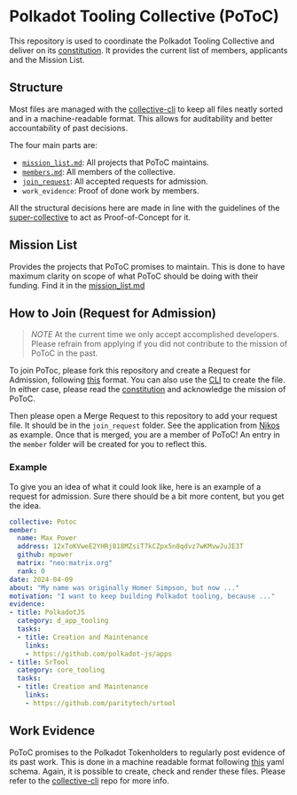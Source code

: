 # Polkadot Tooling Collective (PoToC)

This repository is used to coordinate the Polkadot Tooling Collective and deliver on its [constitution](https://github.com/polkadot-tooling-collective/constitution). It provides the current list of members, applicants and the Mission List.

## Structure

Most files are managed with the [collective-cli](https://github.com/super-collective/collective-cli) to keep all files neatly sorted and in a machine-readable format. This allows for auditability and better accountability of past decisions.

The four main parts are:
- [`mission_list.md`](./mission_list.md): All projects that PoToC maintains.
- [`members.md`](./members.md): All members of the collective.
- [`join_request`](./join_request/): All accepted requests for admission.
- `work_evidence`: Proof of done work by members.

All the structural decisions here are made in line with the guidelines of the [super-collective](https://github.com/super-collective) to act as Proof-of-Concept for it.

## Mission List

Provides the projects that PoToC promises to maintain. This is done to have maximum clarity on scope of what PoToC should be doing
with their funding. Find it in the [mission_list.md](mission_list.md)

## How to Join (Request for Admission)

> *NOTE* At the current time we only accept accomplished developers. Please refrain from applying if you did not contribute to the mission of PoToC in the past.

To join PoToc, please fork this repository and create a Request for Admission, following [this](https://github.com/super-collective/collective-cli/blob/7d4a1a785396a2e29199a3d16115b67a4e8d9054/schema/potoc.join_request.schema.json) format. You can also use the [CLI](https://github.com/super-collective/collective-cli?tab=readme-ov-file#creating-a-request-for-admission---interactive) to create the file. In either case, please read the [constitution](https://github.com/polkadot-tooling-collective/constitution) and acknowledge the mission of PoToC.

Then please open a Merge Request to this repository to add your request file. It should be in the `join_request` folder. See the application from [Nikos](https://github.com/polkadot-tooling-collective/collective/pull/1) as example. Once that is merged, you are a member of PoToC!  An entry in the `member` folder will be created for you to reflect this.

### Example

To give you an idea of what it could look like, here is an example of a request for admission. Sure there should be a bit more content, but you get the idea.

```yaml
collective: Potoc
member:
  name: Max Power
  address: 12xToKVweE2YHRj818MZsiT7kCZpx5n8qdvz7wKMvwJuJE3T
  github: mpower
  matrix: "neo:matrix.org"
  rank: 0
date: 2024-04-09
about: "My name was originally Homer Simpson, but now ..."
motivation: "I want to keep building Polkadot tooling, because ..."
evidence:
- title: PolkadotJS
  category: d_app_tooling
  tasks:
  - title: Creation and Maintenance
    links:
    - https://github.com/polkadot-js/apps
- title: SrTool
  category: core_tooling
  tasks:
  - title: Creation and Maintenance
    links:
    - https://github.com/paritytech/srtool
```

## Work Evidence

PoToC promises to the Polkadot Tokenholders to regularly post evidence of its past work. This is done in a machine readable format following [this](https://github.com/super-collective/collective-cli/blob/1d019d4dd5120db8f8517df7bfb64d19eac74b69/schema/evidence_report.json) yaml schema. Again, it is possible to create, check and render these files. Please refer to the [collective-cli](https://github.com/super-collective/collective-cli?tab=readme-ov-file#creating-evidence---interactive) repo for more info.
